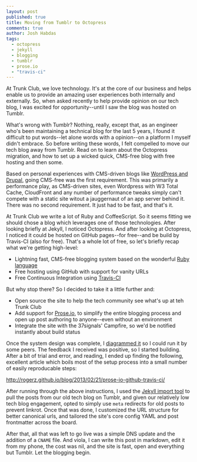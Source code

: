 ```yaml
---
layout: post
published: true
title: Moving from Tumblr to Octopress
comments: true
author: Josh Habdas
tags: 
  - octopress
  - jekyll
  - blogging
  - tumblr
  - prose.io
  - "travis-ci"
---
```


At Trunk Club, we love technology. It's at the core of our business and helps enable us to provide an amazing user experiences both internally and externally. So, when asked recently to help provide opinion on our tech blog, I was excited for opportunity--until I saw the blog was hosted on Tumblr.

What's wrong with Tumblr? Nothing, really, except that, as an engineer who's been maintaining a technical blog for the last 5 years, I found it difficult to put words--let alone words with a opinion--on a platform I myself didn't embrace. So before writing these words, I felt compelled to move our tech blog away from Tumblr. Read on to learn about the Octopress migration, and how to set up a wicked quick, CMS-free blog with free hosting and then some.

<!-- more -->

Based on personal experiences with CMS-driven blogs like [WordPress and Drupal](http://www.habdas.org/drupal-7-for-wordpress-admins/), going CMS-free was the first requirement. This was primarily a performance play, as CMS-driven sites, even Wordpress with W3 Total Cache, CloudFront and any number of performance tweaks simply can't compete with a static site witout a jauggernaut of an app server behind it. There was no second requirement. It just had to be fast, and that's it.

At Trunk Club we write a lot of Ruby and CoffeeScript. So it seems fitting we should chose a blog which leverages one of those technologies. After looking briefly at Jekyll, I noticed Octopress. And after looking at Octopress, I noticed it could be hosted on GitHub pages--for free--and be build by Travis-CI (also for free). That's a whole lot of free, so let's briefly recap what we're getting high-level:

- Lightning fast, CMS-free blogging system based on the wonderful [Ruby language](https://www.ruby-lang.org/)
- Free hosting using GitHub with support for vanity URLs
- Free Continuous Integration using [Travis-CI](https://travis-ci.org/)

But why stop there? So I decided to take it a little further and:

- Open source the site to help the tech community see what's up at teh Trunk Club
- Add support for [Prose.io](http://prose.io/), to simplify the entire blogging process and open up post authoring to anyone--even without an environment
- Integrate the site with the 37signals' Campfire, so we'd be notified instantly about build status

Once the system design was complete, I [diagrammed it](http://www.gliffy.com/go/publish/4845414) so I could run it by some peers. The feedback I received was positive, so I started building. After a bit of trial and error, and reading, I ended up finding the following, excellent article which boils most of the setup process into a small number of easily reproducable steps:

http://rogerz.github.io/blog/2013/02/21/prose-io-github-travis-ci/

After running through the above instructions, I used the [Jekyll import tool](https://github.com/jekyll/jekyll-import) to pull the posts from our old tech blog on Tumblr, and given our relatively low tech blog engagement, opted to simply use `meta` redirects for old posts to prevent linkrot. Once that was done, I customized the URL structure for better canonical urls, and tailored the site's core config YAML and post frontmatter across the board.

After that, all that was left to go live was a simple DNS update and the addition of a `CNAME` file. And viola, I can write this post in markdown, edit it from my phone, the cost was nil, and the site is fast, open and everything but Tumblr. Let the blogging begin.